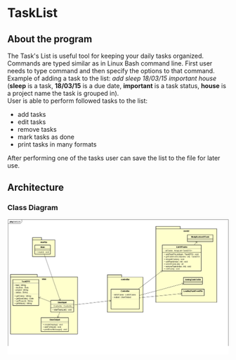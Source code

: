 # TaskList
## About the program
The Task's List is useful tool for keeping your daily tasks organized.   
Commands are typed similar as in Linux Bash command line.  First user needs to type command and then specify the options to that command.  
Example of adding a task to the list:  *add sleep 18/03/15 important house*  (**sleep** is a task, **18/03/15** is a due date, **important** is a task status, **house** is a project name the task is grouped in).  
User is able to perform followed tasks to the list:
* add tasks
* edit tasks
* remove tasks
* mark tasks as done
* print tasks in many formats

After performing one of the tasks user can save the list to the file for later use.  
## Architecture
### Class Diagram 
![](GraphicFiles/UMLClassDiagram.png)
